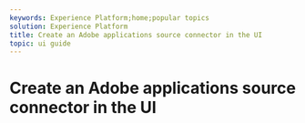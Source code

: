 ```yaml
---
keywords: Experience Platform;home;popular topics
solution: Experience Platform
title: Create an Adobe applications source connector in the UI
topic: ui guide
---
```


# Create an Adobe applications source connector in the UI